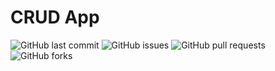 # CRUD App

![GitHub last commit](https://img.shields.io/github/last-commit/CharmThiekshanaPerera/crud_app)
![GitHub issues](https://img.shields.io/github/issues/CharmThiekshanaPerera/crud_app)
![GitHub pull requests](https://img.shields.io/github/issues-pr/CharmThiekshanaPerera/crud_app)
![GitHub forks](https://img.shields.io/github/forks/CharmThiekshanaPerera/crud_app?style=social)

